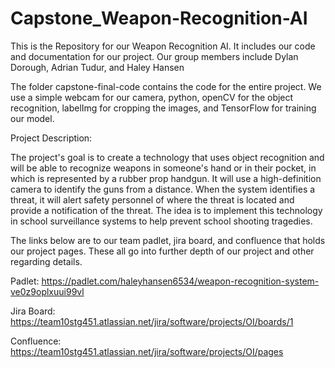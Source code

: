 # Capstone_Weapon-Recognition-AI
This is the Repository for our Weapon Recognition AI. It includes our code and documentation for our project. Our group members include Dylan Dorough, Adrian Tudur, and Haley Hansen

The folder capstone-final-code contains the code for the entire project. We use a simple webcam for our camera, python, openCV for the object recognition, labelImg for cropping the images, and TensorFlow for training our model. 

Project Description: 

The project's goal is to create a technology that uses object recognition and will be able to recognize weapons in someone's hand or in their pocket, in which is represented by a rubber prop handgun. It will use a high-definition camera to identify the guns from a distance. When the system identifies a threat, it will alert safety personnel of where the threat is located and provide a notification of the threat. The idea is to implement this technology in school surveillance systems to help prevent school shooting tragedies.

The links below are to our team padlet, jira board, and confluence that holds our project pages. These all go into further depth of our project and other regarding details. 

Padlet: https://padlet.com/haleyhansen6534/weapon-recognition-system-ve0z9oplxuui99vl

Jira Board: https://team10stg451.atlassian.net/jira/software/projects/OI/boards/1

Confluence: https://team10stg451.atlassian.net/jira/software/projects/OI/pages
